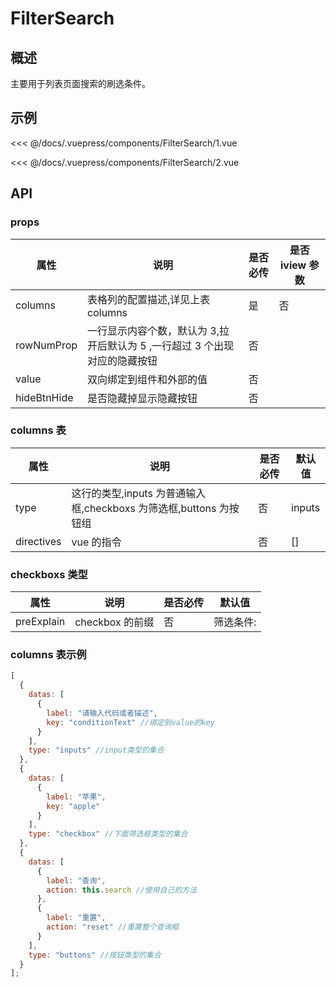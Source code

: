 # FilterSearch

## 概述

主要用于列表页面搜索的刷选条件。

## 示例

<demo-block title='1. 基础用法' desc='筛选框的基本使用方法。'>

  <div slot='demo'><FilterSearch-1></FilterSearch-1></div>
  <div slot='code'>

<<< @/docs/.vuepress/components/FilterSearch/1.vue

  </div>
</demo-block>

<demo-block title='2. 使用 render'>

  <div slot='demo'><FilterSearch-2></FilterSearch-2></div>
  <div slot='code'>

<<< @/docs/.vuepress/components/FilterSearch/2.vue

  </div>
</demo-block>

## API

### props

| 属性        | 说明                                                                       | 是否必传 | 是否 iview 参数 |
| ----------- | -------------------------------------------------------------------------- | -------- | --------------- |
| columns     | 表格列的配置描述,详见上表 columns                                          | 是       | 否              |
| rowNumProp  | 一行显示内容个数，默认为 3,拉开后默认为 5 ,一行超过 3 个出现对应的隐藏按钮 | 否       |
| value       | 双向绑定到组件和外部的值                                                   | 否       |
| hideBtnHide | 是否隐藏掉显示隐藏按钮                                                     | 否       |

### columns 表

| 属性       | 说明                                                               | 是否必传 | 默认值 |
| ---------- | ------------------------------------------------------------------ | -------- | ------ |
| type       | 这行的类型,inputs 为普通输入框,checkboxs 为筛选框,buttons 为按钮组 | 否       | inputs |
| directives | vue 的指令                                                         | 否       | []     |

### checkboxs 类型

| 属性       | 说明            | 是否必传 | 默认值    |
| ---------- | --------------- | -------- | --------- |
| preExplain | checkbox 的前缀 | 否       | 筛选条件: |

### columns 表示例

```javascript
[
  {
    datas: [
      {
        label: "请输入代码或者描述",
        key: "conditionText" //绑定到value的key
      }
    ],
    type: "inputs" //input类型的集合
  },
  {
    datas: [
      {
        label: "苹果",
        key: "apple"
      }
    ],
    type: "checkbox" //下面筛选框类型的集合
  },
  {
    datas: [
      {
        label: "查询",
        action: this.search //使用自己的方法
      },
      {
        label: "重置",
        action: "reset" //重置整个查询框
      }
    ],
    type: "buttons" //按钮类型的集合
  }
];
```
